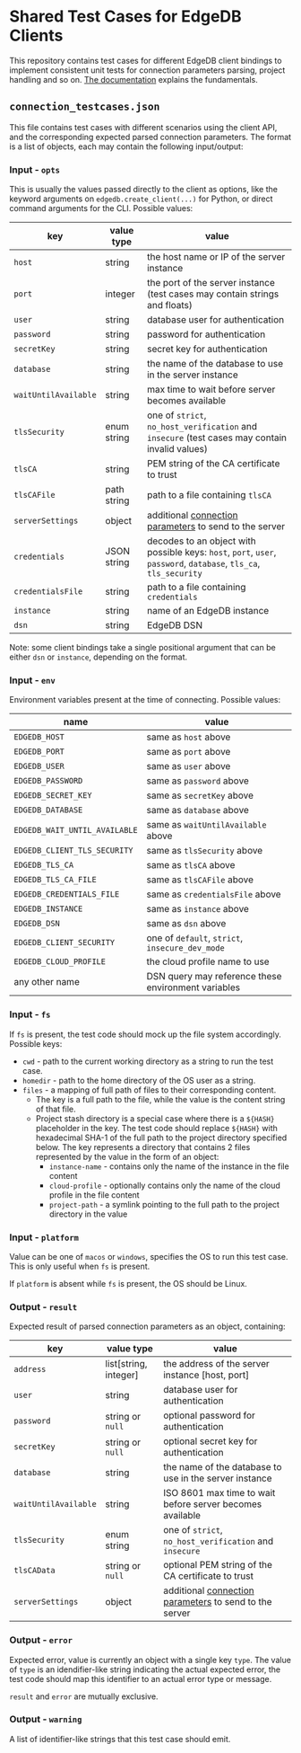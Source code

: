 # Shared Test Cases for EdgeDB Clients

This repository contains test cases for different EdgeDB client bindings
to implement consistent unit tests for connection parameters parsing,
project handling and so on. [The documentation](
https://www.edgedb.com/docs/reference/connection) explains the fundamentals.

## `connection_testcases.json`

This file contains test cases with different scenarios using the client API,
and the corresponding expected parsed connection parameters. The format is
a list of objects, each may contain the following input/output:

### Input - `opts`

This is usually the values passed directly to the client as options,
like the keyword arguments on `edgedb.create_client(...)` for Python,
or direct command arguments for the CLI. Possible values:

| key                  | value type  | value                                                                                                                                               |
|----------------------|-------------|-----------------------------------------------------------------------------------------------------------------------------------------------------|
| `host`               | string      | the host name or IP of the server instance                                                                                                          |
| `port`               | integer     | the port of the server instance (test cases may contain strings and floats)                                                                         |
| `user`               | string      | database user for authentication                                                                                                                    |
| `password`           | string      | password for authentication                                                                                                                         |
| `secretKey`          | string      | secret key for authentication                                                                                                                       |
| `database`           | string      | the name of the database to use in the server instance                                                                                              |
| `waitUntilAvailable` | string      | max time to wait before server becomes available                                                                                                    |
| `tlsSecurity`        | enum string | one of `strict`, `no_host_verification` and `insecure` (test cases may contain invalid values)                                                      |
| `tlsCA`              | string      | PEM string of the CA certificate to trust                                                                                                           |
| `tlsCAFile`          | path string | path to a file containing `tlsCA`                                                                                                                   |
| `serverSettings`     | object      | additional [connection parameters](https://www.edgedb.com/docs/reference/protocol/messages#ref-protocol-msg-client-handshake) to send to the server |
| `credentials`        | JSON string | decodes to an object with possible keys: `host`, `port`, `user`, `password`, `database`, `tls_ca`, `tls_security`                                   |
| `credentialsFile`    | string      | path to a file containing `credentials`                                                                                                             |
| `instance`           | string      | name of an EdgeDB instance                                                                                                                          |
| `dsn`                | string      | EdgeDB DSN                                                                                                                                          |

Note: some client bindings take a single positional argument
that can be either `dsn` or `instance`, depending on the format.

### Input - `env`

Environment variables present at the time of connecting. Possible values:

| name                          | value                                               |
|-------------------------------|-----------------------------------------------------|
| `EDGEDB_HOST`                 | same as `host` above                                |
| `EDGEDB_PORT`                 | same as `port` above                                |
| `EDGEDB_USER`                 | same as `user` above                                |
| `EDGEDB_PASSWORD`             | same as `password` above                            |
| `EDGEDB_SECRET_KEY`           | same as `secretKey` above                           |
| `EDGEDB_DATABASE`             | same as `database` above                            |
| `EDGEDB_WAIT_UNTIL_AVAILABLE` | same as `waitUntilAvailable` above                  |
| `EDGEDB_CLIENT_TLS_SECURITY`  | same as `tlsSecurity` above                         |
| `EDGEDB_TLS_CA`               | same as `tlsCA` above                               |
| `EDGEDB_TLS_CA_FILE`          | same as `tlsCAFile` above                           |
| `EDGEDB_CREDENTIALS_FILE`     | same as `credentialsFile` above                     |
| `EDGEDB_INSTANCE`             | same as `instance` above                            |
| `EDGEDB_DSN`                  | same as `dsn` above                                 |
| `EDGEDB_CLIENT_SECURITY`      | one of `default`, `strict`, `insecure_dev_mode`     |
| `EDGEDB_CLOUD_PROFILE`        | the cloud profile name to use                       |
| any other name                | DSN query may reference these environment variables |

### Input - `fs`

If `fs` is present, the test code should mock up the file system accordingly. Possible keys:

* `cwd` - path to the current working directory as a string to run the test case.
* `homedir` - path to the home directory of the OS user as a string.
* `files` - a mapping of full path of files to their corresponding content.
   * The key is a full path to the file, while the value is the content string of that file.
   * Project stash directory is a special case where there is a `${HASH}` placeholder in the key.
     The test code should replace `${HASH}` with hexadecimal SHA-1 of the full path to the
     project directory specified below. The key represents a directory that contains 2 files
     represented by the value in the form of an object:
      * `instance-name` - contains only the name of the instance in the file content
      * `cloud-profile` - optionally contains only the name of the cloud profile in the file content
      * `project-path` - a symlink pointing to the full path to the project directory in the value

### Input - `platform`

Value can be one of `macos` or `windows`, specifies the OS to run this test case.
This is only useful when `fs` is present.

If `platform` is absent while `fs` is present, the OS should be Linux.

### Output - `result`

Expected result of parsed connection parameters as an object, containing:

| key                  | value type            | value                                                                                                                                               |
|----------------------|-----------------------|-----------------------------------------------------------------------------------------------------------------------------------------------------|
| `address`            | list[string, integer] | the address of the server instance [host, port]                                                                                                     |
| `user`               | string                | database user for authentication                                                                                                                    |
| `password`           | string or `null`      | optional password for authentication                                                                                                                |
| `secretKey`          | string or `null`      | optional secret key for authentication                                                                                                              |
| `database`           | string                | the name of the database to use in the server instance                                                                                              |
| `waitUntilAvailable` | string                | ISO 8601 max time to wait before server becomes available                                                                                           |
| `tlsSecurity`        | enum string           | one of `strict`, `no_host_verification` and `insecure`                                                                                              |
| `tlsCAData`          | string or `null`      | optional PEM string of the CA certificate to trust                                                                                                  |
| `serverSettings`     | object                | additional [connection parameters](https://www.edgedb.com/docs/reference/protocol/messages#ref-protocol-msg-client-handshake) to send to the server |

### Output - `error`

Expected error, value is currently an object with a single key `type`.
The value of `type` is an idendifier-like string indicating the actual
expected error, the test code should map this identifier to an actual
error type or message.

`result` and `error` are mutually exclusive.

### Output - `warning`

A list of identifier-like strings that this test case should emit.
